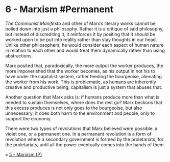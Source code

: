 # 6 - Marxism #Permanent 
*The Communist Manifesto* and other of Marx’s literary works cannot be boiled down into just a philosophy. Rather it is a critique of said philosophy, but instead of discrediting it, it reinforces it by positing that it should be worked upon to be put into reality rather than stay thoughts in our head. Unlike other philosophers, he would consider each aspect of human nature in relation to each other and would treat them dynamically rather than using abstractions.

Marx posited that, paradoxically, the more output the worker produces, the more impoverished that the worker becomes, as his output in not his to have under the capitalist system, rather feeding the bourgeoise, alienating the worker from his work. This is problematic, as humans are inherently creative and productive being; capitalism is just a system that abuses that.

Another question that Marx asks is: if humans produce more than what is needed to sustain themselves, where does the rest go? Marx beckons that this excess produces is not only goes to the bourgeoise, but also unnecessary; it does both harm to the environment and people, only to support the economy.

There were two types of revolutions that Marx believed were possible: a violet one, or a permanent one. In a permanent revolution is a form of revolution where a secondary government is formed by the proletariats, for the proletariats, until all the power eventually comes into the hands of them. 

« [5 - Marxism (P)](5%20-%20Marxism%20(P))